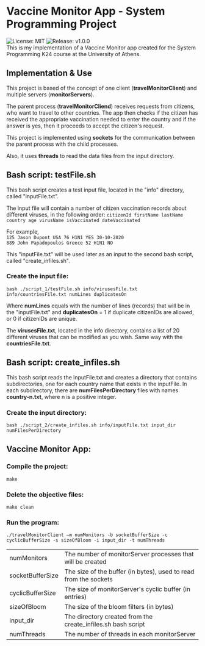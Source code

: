 # Vaccine Monitor App - System Programming Project
![License: MIT](https://img.shields.io/badge/License-MIT-blue.svg)
![Release: v1.0.0](https://img.shields.io/github/v/release/nassosanagn/Vaccine-Monitor-App?include_prereleases)
<br/>
This is my implementation of a Vaccine Monitor app created for the System Programming K24 course at the University of Athens.

## Implementation & Use

This project is based of the concept of one client (**travelMonitorClient**) and multiple servers (**monitorServers**).

The parent process (**travelMonitorCliend**) receives requests from citizens, who want to travel to other countries. The app then checks if the citizen has received the appropriate vaccination needed to enter the country and if the answer is yes, then it proceeds to accept the citizen's request.

This project is implemented using **sockets** for the communication between the parent process with the child processes.

Also, it uses **threads** to read the data files from the input directory.

## Bash script: testFile.sh

This bash script creates a test input file, located in the "info" directory, called "inputFile.txt".

The input file will contain a number of citizen vaccination records about different viruses, in the following order:
`citizenId firstName lastName country age virusName isVaccinated dateVaccinated`

For example, <br/>
    `125 Jason Dupont USA 76 H1N1 YES 30-10-2020`<br/>
    `889 John Papadopoulos Greece 52 Η1Ν1 ΝΟ`

This "inputFile.txt" will be used later as an input to the second bash script, called "create_infiles.sh".

### Create the input file:
    bash ./script_1/testFile.sh info/virusesFile.txt info/countriesFile.txt numLines duplicatesOn

Where **numLines** equals with the number of lines (records) that will be in the "inputFile.txt" and **duplicatesOn** = 1 if duplicate citizenIDs are allowed, or 0 if citizenIDs are unique.

The **virusesFile.txt**, located in the info directory, contains a list of 20 different viruses that can be modified as you wish. Same way with the **countriesFile.txt**.

## Bash script: create_infiles.sh

This bash script reads the inputFile.txt and creates a directory that contains subdirectories, one for each country name that exists in the inputFile. In each subdirectory, there are  **numFilesPerDirectory** files with names **country-n.txt**, where n is a positive integer. 

### Create the input directory:
    bash ./script_2/create_infiles.sh info/inputFile.txt input_dir numFilesPerDirectory

<!-- Vaccine Monitor Section -->

## Vaccine Monitor App:

### Compile the project:
    make
### Delete the objective files:
    make clean
### Run the program:
    ./travelMonitorClient –m numMonitors -b socketBufferSize -c cyclicBufferSize -s sizeOfBloom -i input_dir -t numThreads


|                   |                                                              |
| ----------------- | ------------------------------------------------------------ |
| numMonitors       | The number of monitorServer processes that will be created   |
| socketBufferSize  | The size of the buffer (in bytes), used to read from the sockets |
| cyclicBufferSize  | The size of monitorServer's cyclic buffer (in entries)       |
| sizeOfBloom       | The size of the bloom filters (in bytes)                     |
| input_dir         | The directory created from the create_infiles.sh bash script |
| numThreads        | The number of threads in each monitorServer                  |

<!-- ![C++](https://img.shields.io/badge/c++-%2300599C.svg?style=for-the-badge&logo=c%2B%2B&logoColor=white) -->
